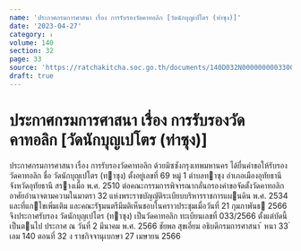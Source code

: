 ```yaml
---
name: 'ประกาศกรมการศาสนา เรื่อง การรับรองวัดคาทอลิก [วัดนักบุญเปโตร (ท่าซุง)]'
date: '2023-04-27'
category: ง
volume: 140
section: 32
page: 33
source: 'https://ratchakitcha.soc.go.th/documents/140D032N0000000003300.pdf'
draft: true
---
```


# ประกาศกรมการศาสนา เรื่อง การรับรองวัดคาทอลิก [วัดนักบุญเปโตร (ท่าซุง)]

ประกาศกรมการศาสนา เรื่อง การรับรองวัดคาทอลิก ด้วยมิซซังกรุงเทพมหานคร ได้ยื่นคําขอให้รับรองวัดคาทอลิก ชื่อ วัดนักบุญเปโตร (ทาซุง) ตั้งอยู่เลขที่ 69 หมู่ 1 ตําบลทาซุง อําเภอเมืองอุทัยธานี จังหวัดอุทัยธานี สรางเมื่อ พ.ศ. 2510 ต่อคณะกรรมการพิจารณากลั่นกรองคําขอจัดตั้งวัดคาทอลิก อาศัยอํานาจตามความในมาตรา 32 แห่งพระราชบัญญัติระเบียบบริหารราชการแผนดิน พ.ศ. 2534 และที่แกไขเพิ่มเติม และคณะรัฐมนตรีมีมติเห็นชอบในคราวประชุมเมื่อวันที่ 21 กุมภาพันธ 2566 จึงประกาศรับรอง วัดนักบุญเปโตร (ทาซุง) เป็นวัดคาทอลิก ทะเบียนเลขที่ 033/2566 ตั้งแต่บัดนี้เป็นตนไป ประกาศ ณ วันที่ 2 มีนาคม พ.ศ. 2566 ชัยพล สุขเอี่ยม อธิบดีกรมการศาสนา ้ หนา 33 ่ เลม 140 ตอนที่ 32 ง ราชกิจจานุเบกษา 27 เมษายน 2566
